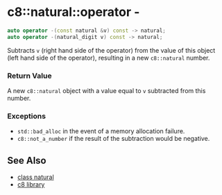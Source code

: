# c8::natural::operator - #

```cpp
auto operator -(const natural &v) const -> natural;
auto operator -(natural_digit v) const -> natural;
```

Subtracts `v` (right hand side of the operator) from the value of this object (left hand side of the operator), resulting in a new `c8::natural` number.

### Return Value ###

A new `c8::natural` object with a value equal to `v` subtracted from this number.

### Exceptions ###

* `std::bad_alloc` in the event of a memory allocation failure.
* `c8::not_a_number` if the result of the subtraction would be negative.

## See Also ##

* [class natural](c8_natural)
* [c8 library](c8)


